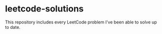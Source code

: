 # leetcode-solutions

This repository includes every LeetCode problem I've been able to solve up to date.
